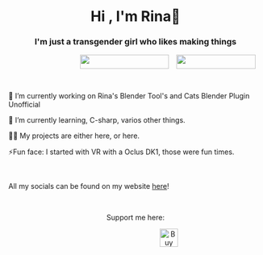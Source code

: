 <h1 align="center">Hi , I'm Rina👋</h1>
<h3 align="center">I'm just a transgender girl who likes making things</h3>
<p style="padding-left: 142px; " align="center"><img style="float: left;" src="https://img.shields.io/static/v1?label=Pronouns&amp;message=she/her&amp;color=E6A1FF&amp;style=for-the-badge" alt="" width="176" height="28" /><a href="https://yusarina.xyz"><img style="display: block; margin-left: auto; margin-right: auto;" src="https://img.shields.io/website?label=Yusarina.xyz&amp;style=for-the-badge&amp;url=https%3A%2F%2FYusarina.xyz" alt="" width="157" height="28" /></a></p>
<p style="padding-left: 142px;">&nbsp;</p>
<p>🔭&nbsp;I&rsquo;m currently working on Rina's Blender Tool's and Cats Blender Plugin Unofficial</p>
<p>🌱 I&rsquo;m currently learning, C-sharp, varios other things.</p>
<p>👨&zwj;💻 My projects are either here, or here.</p>
<p>⚡Fun face: I started with VR with a Oclus DK1, those were fun times.</p>
<p>&nbsp;</p>
<p>All my socials can be found on my website <a href="https://yusarina.xyz">here</a>!</p>
<p align="center">&nbsp;</p>
<p align="center">Support me here:</p>
<p style="padding-left: 300px;" align="center"><a href="https://ko-fi.com/R6R1SDNNP" target="_blank" rel="noopener"><img style="border: 0px; height: 36px; float: left;" src="https://storage.ko-fi.com/cdn/kofi2.png?v=3" alt="Buy Me a Coffee at ko-fi.com" height="36" align="center" border="0" /></a></p>
